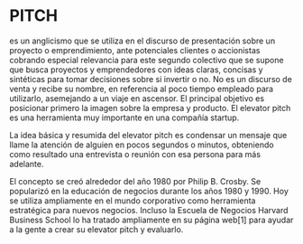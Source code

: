 
# PITCH
es un anglicismo que se utiliza en el discurso de presentación sobre un proyecto o emprendimiento, ante potenciales clientes o accionistas cobrando especial relevancia para este segundo colectivo que se supone que busca proyectos y emprendedores con ideas claras, concisas y sintéticas para tomar decisiones sobre si invertir o no. No es un discurso de venta y recibe su nombre, en referencia al poco tiempo empleado para utilizarlo, asemejando a un viaje en ascensor. El principal objetivo es posicionar primero la imagen sobre la empresa y producto. El elevator pitch es una herramienta muy importante en una compañía startup.

La idea básica y resumida del elevator pitch es condensar un mensaje que llame la atención de alguien en pocos segundos o minutos, obteniendo como resultado una entrevista o reunión con esa persona para más adelante.

El concepto se creó alrededor del año 1980 por Philip B. Crosby. Se popularizó en la educación de negocios durante los años 1980 y 1990. Hoy se utiliza ampliamente en el mundo corporativo como herramienta estratégica para nuevos negocios. Incluso la Escuela de Negocios Harvard Business School lo ha tratado ampliamente en su página web[1]​ para ayudar a la gente a crear su elevator pitch y evaluarlo.
